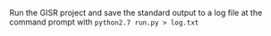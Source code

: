 Run the GISR project and save the standard output to a log file at the command prompt with `python2.7 run.py > log.txt`